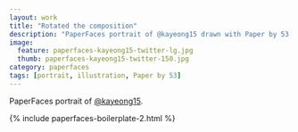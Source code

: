 ```yaml
---
layout: work
title: "Rotated the composition"
description: "PaperFaces portrait of @kayeong15 drawn with Paper by 53 on an iPad."
image:   
  feature: paperfaces-kayeong15-twitter-lg.jpg
  thumb: paperfaces-kayeong15-twitter-150.jpg
category: paperfaces
tags: [portrait, illustration, Paper by 53]
---
```


PaperFaces portrait of [@kayeong15](http://twitter.com/kayeong15).

{% include paperfaces-boilerplate-2.html %}